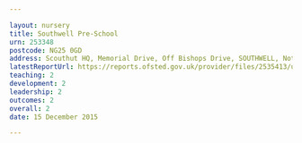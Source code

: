 ```yaml
---

layout: nursery
title: Southwell Pre-School
urn: 253348
postcode: NG25 0GD
address: Scouthut HQ, Memorial Drive, Off Bishops Drive, SOUTHWELL, Nottinghamshire, NG25 0GD
latestReportUrl: https://reports.ofsted.gov.uk/provider/files/2535413/urn/253348.pdf
teaching: 2
development: 2
leadership: 2
outcomes: 2
overall: 2
date: 15 December 2015

---
```

